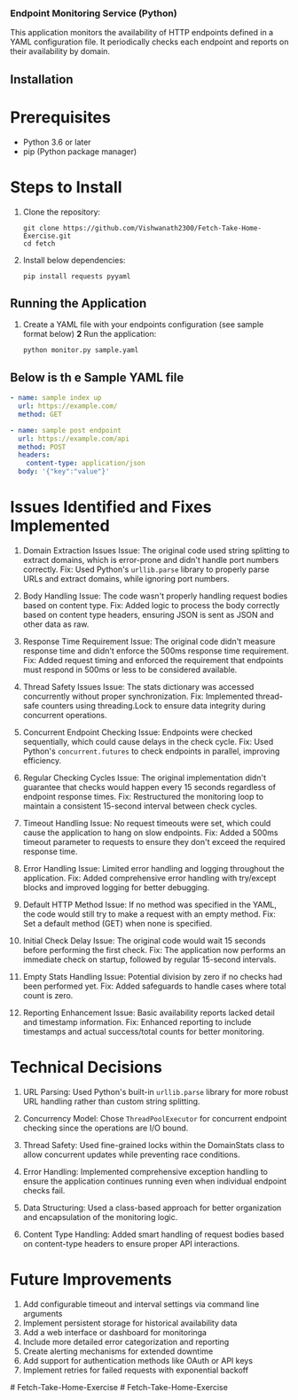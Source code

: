 ### Endpoint Monitoring Service (Python)

This application monitors the availability of HTTP endpoints defined in a YAML configuration file. It periodically checks each endpoint and reports on their availability by domain.

## Installation

# Prerequisites

- Python 3.6 or later
- pip (Python package manager)

# Steps to Install

1. Clone the repository:

   ```
   git clone https://github.com/Vishwanath2300/Fetch-Take-Home-Exercise.git
   cd fetch
   ```

2. Install below dependencies:
   ```
   pip install requests pyyaml
   ```

## Running the Application

1. Create a YAML file with your endpoints configuration (see sample format below)
   **2** Run the application:
   ```
   python monitor.py sample.yaml
   ```

## Below is th e Sample YAML file

```yaml
- name: sample index up
  url: https://example.com/
  method: GET

- name: sample post endpoint
  url: https://example.com/api
  method: POST
  headers:
    content-type: application/json
  body: '{"key":"value"}'
```

# Issues Identified and Fixes Implemented

1.  Domain Extraction Issues
    Issue: The original code used string splitting to extract domains, which is error-prone and didn't handle port numbers correctly.
    Fix: Used Python's `urllib.parse` library to properly parse URLs and extract domains, while ignoring port numbers.

2.  Body Handling
    Issue: The code wasn't properly handling request bodies based on content type.
    Fix: Added logic to process the body correctly based on content type headers, ensuring JSON is sent as JSON and other data as raw.

3.  Response Time Requirement
    Issue: The original code didn't measure response time and didn't enforce the 500ms response time requirement.
    Fix: Added request timing and enforced the requirement that endpoints must respond in 500ms or less to be considered available.

4.  Thread Safety Issues
    Issue: The stats dictionary was accessed concurrently without proper synchronization.
    Fix: Implemented thread-safe counters using threading.Lock to ensure data integrity during concurrent operations.

5.  Concurrent Endpoint Checking
    Issue: Endpoints were checked sequentially, which could cause delays in the check cycle.
    Fix: Used Python's `concurrent.futures` to check endpoints in parallel, improving efficiency.

6.  Regular Checking Cycles
    Issue: The original implementation didn't guarantee that checks would happen every 15 seconds regardless of endpoint response times.
    Fix: Restructured the monitoring loop to maintain a consistent 15-second interval between check cycles.

7.  Timeout Handling
    Issue: No request timeouts were set, which could cause the application to hang on slow endpoints.
    Fix: Added a 500ms timeout parameter to requests to ensure they don't exceed the required response time.

8.  Error Handling
    Issue: Limited error handling and logging throughout the application.
    Fix: Added comprehensive error handling with try/except blocks and improved logging for better debugging.

9.  Default HTTP Method
    Issue: If no method was specified in the YAML, the code would still try to make a request with an empty method.
    Fix: Set a default method (GET) when none is specified.

10. Initial Check Delay
    Issue: The original code would wait 15 seconds before performing the first check.
    Fix: The application now performs an immediate check on startup, followed by regular 15-second intervals.

11. Empty Stats Handling
    Issue: Potential division by zero if no checks had been performed yet.
    Fix: Added safeguards to handle cases where total count is zero.

12. Reporting Enhancement
    Issue: Basic availability reports lacked detail and timestamp information.
    Fix: Enhanced reporting to include timestamps and actual success/total counts for better monitoring.

# Technical Decisions

1. URL Parsing: Used Python's built-in `urllib.parse` library for more robust URL handling rather than custom string splitting.

2. Concurrency Model: Chose `ThreadPoolExecutor` for concurrent endpoint checking since the operations are I/O bound.

3. Thread Safety: Used fine-grained locks within the DomainStats class to allow concurrent updates while preventing race conditions.

4. Error Handling: Implemented comprehensive exception handling to ensure the application continues running even when individual endpoint checks fail.

5. Data Structuring: Used a class-based approach for better organization and encapsulation of the monitoring logic.

6. Content Type Handling: Added smart handling of request bodies based on content-type headers to ensure proper API interactions.

# Future Improvements

1. Add configurable timeout and interval settings via command line arguments
2. Implement persistent storage for historical availability data
3. Add a web interface or dashboard for monitoringa
4. Include more detailed error categorization and reporting
5. Create alerting mechanisms for extended downtime
6. Add support for authentication methods like OAuth or API keys
7. Implement retries for failed requests with exponential backoff

#   F e t c h - T a k e - H o m e - E x e r c i s e 
 
 #   F e t c h - T a k e - H o m e - E x e r c i s e 
 
 
